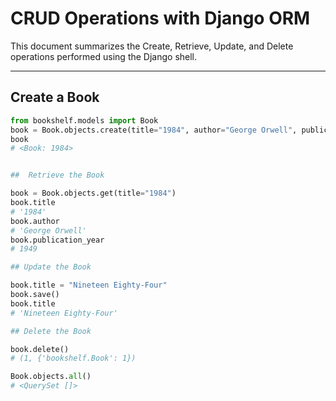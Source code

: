 # CRUD Operations with Django ORM

This document summarizes the Create, Retrieve, Update, and Delete operations performed using the Django shell.

---

##  Create a Book

```python
from bookshelf.models import Book
book = Book.objects.create(title="1984", author="George Orwell", publication_year=1949)
book
# <Book: 1984>


##  Retrieve the Book

book = Book.objects.get(title="1984")
book.title
# '1984'
book.author
# 'George Orwell'
book.publication_year
# 1949

## Update the Book

book.title = "Nineteen Eighty-Four"
book.save()
book.title
# 'Nineteen Eighty-Four'

## Delete the Book

book.delete()
# (1, {'bookshelf.Book': 1})

Book.objects.all()
# <QuerySet []>



